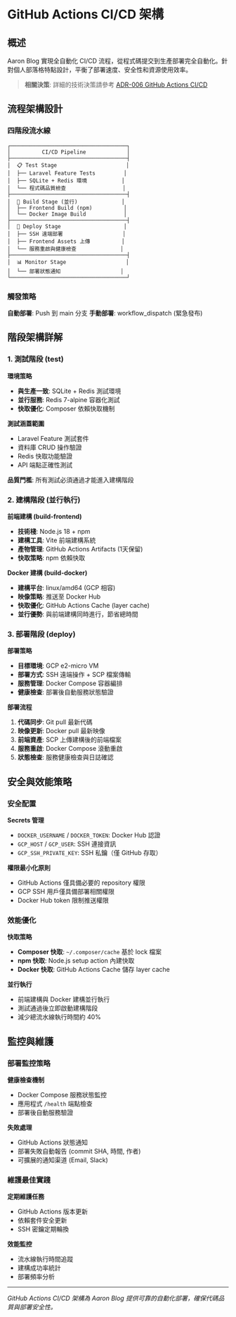 # GitHub Actions CI/CD 架構

## 概述

Aaron Blog 實現全自動化 CI/CD 流程，從程式碼提交到生產部署完全自動化。針對個人部落格特點設計，平衡了部署速度、安全性和資源使用效率。

> **相關決策**: 詳細的技術決策請參考 [ADR-006 GitHub Actions CI/CD](../../adr/006-github-actions-cicd.md)

## 流程架構設計

### 四階段流水線

```
┌─────────────────────────────────────┐
│          CI/CD Pipeline             │
├─────────────────────────────────────┤
│  📋 Test Stage                      │
│  ├── Laravel Feature Tests         │
│  ├── SQLite + Redis 環境           │
│  └── 程式碼品質檢查                  │
├─────────────────────────────────────┤
│  🎯 Build Stage (並行)              │
│  ├── Frontend Build (npm)          │
│  └── Docker Image Build            │
├─────────────────────────────────────┤
│  🚀 Deploy Stage                    │
│  ├── SSH 遠端部署                   │
│  ├── Frontend Assets 上傳          │
│  └── 服務重啟與健康檢查              │
├─────────────────────────────────────┤
│  📊 Monitor Stage                   │
│  └── 部署狀態通知                   │
└─────────────────────────────────────┘
```

### 觸發策略

**自動部署**: Push 到 main 分支
**手動部署**: workflow_dispatch (緊急發布)

## 階段架構詳解

### 1. 測試階段 (test)

**環境策略**
- **與生產一致**: SQLite + Redis 測試環境  
- **並行服務**: Redis 7-alpine 容器化測試
- **快取優化**: Composer 依賴快取機制

**測試涵蓋範圍**
- Laravel Feature 測試套件
- 資料庫 CRUD 操作驗證
- Redis 快取功能驗證  
- API 端點正確性測試

**品質門檻**: 所有測試必須通過才能進入建構階段

### 2. 建構階段 (並行執行)

**前端建構 (build-frontend)**
- **技術棧**: Node.js 18 + npm
- **建構工具**: Vite 前端建構系統
- **產物管理**: GitHub Actions Artifacts (1天保留)
- **快取策略**: npm 依賴快取

**Docker 建構 (build-docker)**  
- **建構平台**: linux/amd64 (GCP 相容)
- **映像策略**: 推送至 Docker Hub
- **快取優化**: GitHub Actions Cache (layer cache)
- **並行優勢**: 與前端建構同時進行，節省總時間

### 3. 部署階段 (deploy)

**部署策略**
- **目標環境**: GCP e2-micro VM  
- **部署方式**: SSH 遠端操作 + SCP 檔案傳輸
- **服務管理**: Docker Compose 容器編排
- **健康檢查**: 部署後自動服務狀態驗證

**部署流程**
1. **代碼同步**: Git pull 最新代碼
2. **映像更新**: Docker pull 最新映像  
3. **前端資產**: SCP 上傳建構後的前端檔案
4. **服務重啟**: Docker Compose 滾動重啟
5. **狀態檢查**: 服務健康檢查與日誌確認

## 安全與效能策略

### 安全配置

**Secrets 管理**
- `DOCKER_USERNAME` / `DOCKER_TOKEN`: Docker Hub 認證
- `GCP_HOST` / `GCP_USER`: SSH 連接資訊  
- `GCP_SSH_PRIVATE_KEY`: SSH 私鑰（僅 GitHub 存取）

**權限最小化原則**
- GitHub Actions 僅具備必要的 repository 權限
- GCP SSH 用戶僅具備部署相關權限
- Docker Hub token 限制推送權限

### 效能優化

**快取策略**
- **Composer 快取**: `~/.composer/cache` 基於 lock 檔案
- **npm 快取**: Node.js setup action 內建快取  
- **Docker 快取**: GitHub Actions Cache 儲存 layer cache

**並行執行**
- 前端建構與 Docker 建構並行執行
- 測試通過後立即啟動建構階段
- 減少總流水線執行時間約 40%

## 監控與維護

### 部署監控策略

**健康檢查機制**
- Docker Compose 服務狀態監控
- 應用程式 `/health` 端點檢查  
- 部署後自動服務驗證

**失敗處理**
- GitHub Actions 狀態通知
- 部署失敗自動報告 (commit SHA, 時間, 作者)
- 可擴展的通知渠道 (Email, Slack)

### 維護最佳實踐

**定期維護任務**
- GitHub Actions 版本更新
- 依賴套件安全更新
- SSH 密鑰定期輪換

**效能監控**
- 流水線執行時間追蹤
- 建構成功率統計
- 部署頻率分析

---

*GitHub Actions CI/CD 架構為 Aaron Blog 提供可靠的自動化部署，確保代碼品質與部署安全性。* 